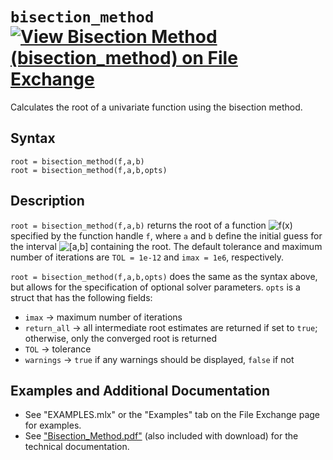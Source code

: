 # `bisection_method` [![View Bisection Method (bisection_method) on File Exchange](https://www.mathworks.com/matlabcentral/images/matlab-file-exchange.svg)](https://www.mathworks.com/matlabcentral/fileexchange/87042-bisection-method-bisection_method)

Calculates the root of a univariate function using the bisection method.


## Syntax

`root = bisection_method(f,a,b)`\
`root = bisection_method(f,a,b,opts)`


## Description

`root = bisection_method(f,a,b)` returns the root of a function <img src="https://latex.codecogs.com/svg.latex?\inline&space;f(x)" title="f(x)" /> specified by the function handle `f`, where `a` and `b` define the initial guess for the interval <img src="https://latex.codecogs.com/svg.latex?\inline&space;[a,b]" title="[a,b]" /> containing the root. The default tolerance and maximum number of iterations are `TOL = 1e-12` and `imax = 1e6`, respectively.

`root = bisection_method(f,a,b,opts)` does the same as the syntax above, but allows for the specification of optional solver parameters. `opts` is a struct that has the following fields:
   - `imax` &rightarrow; maximum number of iterations
   - `return_all` &rightarrow; all intermediate root estimates are returned if set to `true`; otherwise, only the converged root is returned
   - `TOL` &rightarrow; tolerance
   - `warnings` &rightarrow; `true` if any warnings should be displayed, `false` if not


## Examples and Additional Documentation

   - See "EXAMPLES.mlx" or the "Examples" tab on the File Exchange page for examples. 
   - See ["Bisection_Method.pdf"](https://tamaskis.github.io/documentation/Bisection_Method.pdf) (also included with download) for the technical documentation.
